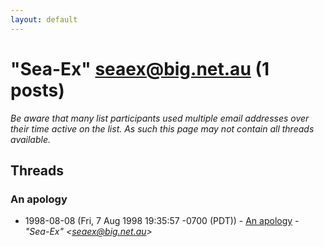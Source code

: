 ```yaml
---
layout: default
---
```


# "Sea-Ex" <seaex@big.net.au> (1 posts)

_Be aware that many list participants used multiple email addresses over their time active on the list. As such this page may not contain all threads available._

## Threads

### An apology
+ 1998-08-08 (Fri, 7 Aug 1998 19:35:57 -0700 (PDT)) - [An apology](/archive/1998/08/9f8570bb2b487b97d1b2db9d93cfec6314a90e9beb81fa6dab1757ffbe69ad8a) - _"Sea-Ex" \<seaex@big.net.au\>_

